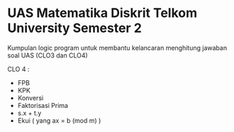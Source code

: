 # UAS Matematika Diskrit Telkom University Semester 2
Kumpulan logic program untuk membantu kelancaran menghitung jawaban soal UAS (CLO3 dan CLO4)

CLO 4 :
- FPB
- KPK
- Konversi
- Faktorisasi Prima
- s.x + t.y
- Ekui ( yang ax = b (mod m) )
